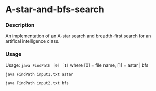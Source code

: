 # A-star-and-bfs-search

### Description
An implementation of an A-star search and breadth-first search for an artifical intelligence class.

### Usage
Usage: `java FindPath [0] [1]`
where [0] = file name, [1] = astar | bfs
 
`java FindPath input1.txt astar`
                
`java FindPath input2.txt bfs`
